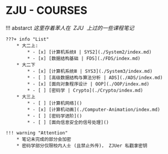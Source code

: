 # ZJU - COURSES

!!! abstarct
    $这里存着苯人在  ~~ ZJU ~~ 上过的一些课程笔记$ 

    ???+ info "List"
        * 大二上: 
            * - [x] [计算机系统Ⅱ | SYS2](./System2/index.md)
            * - [x] [数据结构基础 | FDS](./FDS/index.md)
        * 大二下
            * - [x] [计算机系统Ⅲ | SYS3](./System3/index.md)
            * - [ ] [高级数据结构与算法分析 | ADS](./ADS/index.md)
            * - [x] [面向对象程序设计 | OOP](./OOP/index.md)
            * - [ ] [密码学 | Crypto](./Crypto/index.md)
        * 大三上
            * - [ ] [计算机网络]()
            * - [x] [计算机动画](./Computer-Animation/index.md)
            * - [ ] [密码学进阶]()
            * - [ ] [面向信息安全的信号处理]()

    !!! warning "Attention"
        * 笔记未完成的部分会加密
        * 密码学部分仅限校内人士 (且禁止外传)， ZJUer 私戳拿密钥

